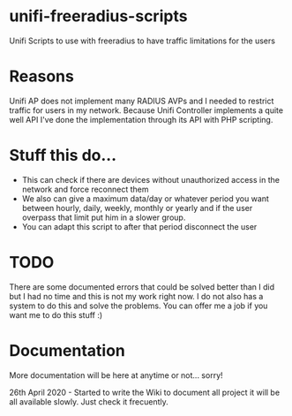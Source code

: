 # unifi-freeradius-scripts
Unifi Scripts to use with freeradius to have traffic limitations for the users

# Reasons
Unifi AP does not implement many RADIUS AVPs and I needed to restrict traffic for users in my network. Because Unifi Controller implements a quite well API I've done the implementation through its API with PHP scripting.

# Stuff this do...
- This can check if there are devices without unauthorized access in the network and force reconnect them
- We also can give a maximum data/day or whatever period you want between hourly, daily, weekly, monthly or yearly and if the user overpass that limit put him in a slower group.
- You can adapt this script to after that period disconnect the user

# TODO
There are some documented errors that could be solved better than I did but I had no time and this is not my work right now. I do not also has a system to do this and solve the problems. You can offer me a job if you want me to do this stuff :)

# Documentation

More documentation will be here at anytime or not... sorry!

26th April 2020 - Started to write the Wiki to document all project it will be all available slowly. Just check it frecuently.
